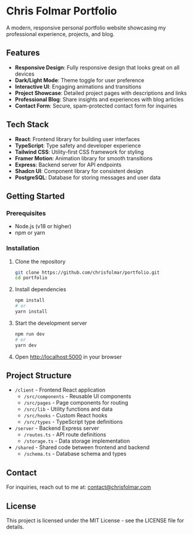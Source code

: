 # Chris Folmar Portfolio

A modern, responsive personal portfolio website showcasing my professional experience, projects, and blog.

## Features

- **Responsive Design**: Fully responsive design that looks great on all devices
- **Dark/Light Mode**: Theme toggle for user preference
- **Interactive UI**: Engaging animations and transitions
- **Project Showcase**: Detailed project pages with descriptions and links
- **Professional Blog**: Share insights and experiences with blog articles
- **Contact Form**: Secure, spam-protected contact form for inquiries

## Tech Stack

- **React**: Frontend library for building user interfaces
- **TypeScript**: Type safety and developer experience
- **Tailwind CSS**: Utility-first CSS framework for styling
- **Framer Motion**: Animation library for smooth transitions
- **Express**: Backend server for API endpoints
- **Shadcn UI**: Component library for consistent design
- **PostgreSQL**: Database for storing messages and user data

## Getting Started

### Prerequisites

- Node.js (v18 or higher)
- npm or yarn

### Installation

1. Clone the repository
   ```bash
   git clone https://github.com/chrisfolmar/portfolio.git
   cd portfolio
   ```

2. Install dependencies
   ```bash
   npm install
   # or
   yarn install
   ```

3. Start the development server
   ```bash
   npm run dev
   # or
   yarn dev
   ```

4. Open [http://localhost:5000](http://localhost:5000) in your browser

## Project Structure

- `/client` - Frontend React application
  - `/src/components` - Reusable UI components
  - `/src/pages` - Page components for routing
  - `/src/lib` - Utility functions and data
  - `/src/hooks` - Custom React hooks
  - `/src/types` - TypeScript type definitions
- `/server` - Backend Express server
  - `/routes.ts` - API route definitions
  - `/storage.ts` - Data storage implementation
- `/shared` - Shared code between frontend and backend
  - `/schema.ts` - Database schema and types

## Contact

For inquiries, reach out to me at: contact@chrisfolmar.com

## License

This project is licensed under the MIT License - see the LICENSE file for details.